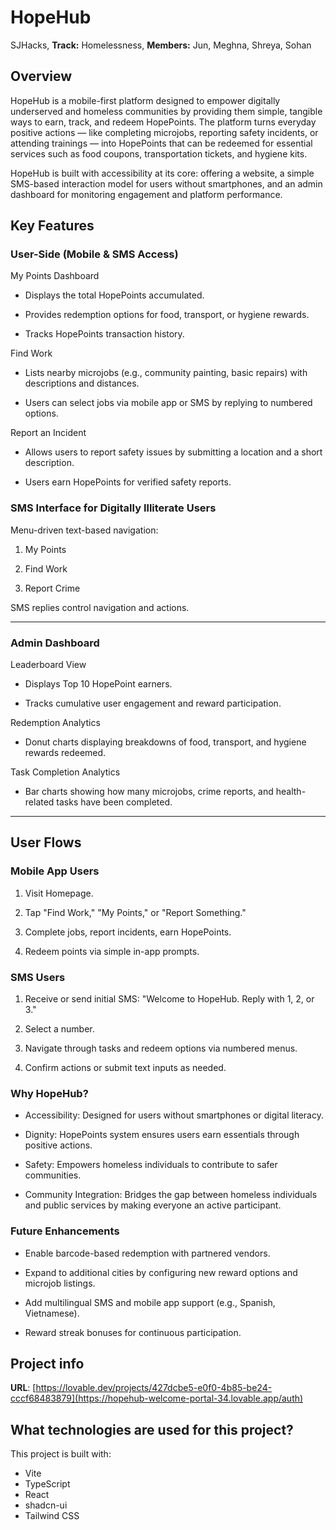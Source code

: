 
# HopeHub
SJHacks, **Track:** Homelessness, **Members:** Jun, Meghna, Shreya, Sohan
## Overview

HopeHub is a mobile-first platform designed to empower digitally underserved and homeless communities by providing them simple, tangible ways to earn, track, and redeem HopePoints. The platform turns everyday positive actions — like completing microjobs, reporting safety incidents, or attending trainings — into HopePoints that can be redeemed for essential services such as food coupons, transportation tickets, and hygiene kits.

HopeHub is built with accessibility at its core: offering a website, a simple SMS-based interaction model for users without smartphones, and an admin dashboard for monitoring engagement and platform performance.

## Key Features

### User-Side (Mobile & SMS Access)

My Points Dashboard

- Displays the total HopePoints accumulated.

- Provides redemption options for food, transport, or hygiene rewards.

- Tracks HopePoints transaction history.

Find Work

- Lists nearby microjobs (e.g., community painting, basic repairs) with descriptions and distances.

- Users can select jobs via mobile app or SMS by replying to numbered options.

Report an Incident

- Allows users to report safety issues by submitting a location and a short description.

- Users earn HopePoints for verified safety reports.

### SMS Interface for Digitally Illiterate Users

Menu-driven text-based navigation:

1. My Points

2. Find Work

3. Report Crime

SMS replies control navigation and actions.

---

### Admin Dashboard

Leaderboard View

- Displays Top 10 HopePoint earners.

- Tracks cumulative user engagement and reward participation.

Redemption Analytics

- Donut charts displaying breakdowns of food, transport, and hygiene rewards redeemed.

Task Completion Analytics

- Bar charts showing how many microjobs, crime reports, and health-related tasks have been completed.

---

## User Flows

### Mobile App Users

1. Visit Homepage.

1. Tap "Find Work," "My Points," or "Report Something."

1. Complete jobs, report incidents, earn HopePoints.

1. Redeem points via simple in-app prompts.

### SMS Users

1. Receive or send initial SMS: "Welcome to HopeHub. Reply with 1, 2, or 3."

1. Select a number.

1. Navigate through tasks and redeem options via numbered menus.

1. Confirm actions or submit text inputs as needed.

### Why HopeHub?

- Accessibility: Designed for users without smartphones or digital literacy.

- Dignity: HopePoints system ensures users earn essentials through positive actions.

- Safety: Empowers homeless individuals to contribute to safer communities.

- Community Integration: Bridges the gap between homeless individuals and public services by making everyone an active participant.

### Future Enhancements

- Enable barcode-based redemption with partnered vendors.

- Expand to additional cities by configuring new reward options and microjob listings.

- Add multilingual SMS and mobile app support (e.g., Spanish, Vietnamese).

- Reward streak bonuses for continuous participation.


## Project info

**URL**: [https://lovable.dev/projects/427dcbe5-e0f0-4b85-be24-cccf68483879](https://hopehub-welcome-portal-34.lovable.app/auth)

## What technologies are used for this project?

This project is built with:

- Vite
- TypeScript
- React
- shadcn-ui
- Tailwind CSS